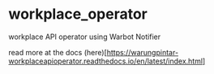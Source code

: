 # workplace_operator

workplace API operator using Warbot Notifier

read more at the docs (here)[https://warungpintar-workplaceapioperator.readthedocs.io/en/latest/index.html]
